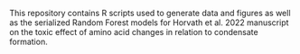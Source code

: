 This repository contains R scripts used to generate data and figures as well as the serialized Random Forest models for Horvath et al. 2022 manuscript on the toxic effect of amino acid changes in relation to condensate formation. 
